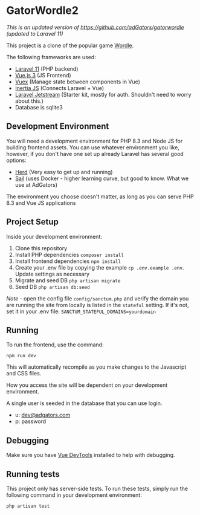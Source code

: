 # GatorWordle2

*This is an updated version of https://github.com/adGators/gatorwordle (updated to Laravel 11)*

This project is a clone of the popular game [Wordle](https://www.nytimes.com/games/wordle/index.html).

The following frameworks are used: 

- [Laravel 11](https://laravel.com/docs/11.x) (PHP backend)
- [Vue.js 3](https://vuejs.org/guide/introduction.html) (JS Frontend)
- [Vuex](https://vuex.vuejs.org/) (Manage state between components in Vue)
- [Inertia JS](https://inertiajs.com/) (Connects Laravel + Vue)
- [Laravel Jetstream](https://jetstream.laravel.com/introduction.html) (Starter kit, mostly for auth. Shouldn't need to worry about this.)
- Database is sqlite3

## Development Environment

You will need a development environment for PHP 8.3 and Node JS for building frontend assets. You can use whatever 
environment you like, however, if you don't have one set up already Laravel has several good options:

- [Herd](https://laravel.com/docs/11.x/installation#local-installation-using-herd) (Very easy to get up and running)
- [Sail](https://laravel.com/docs/9.x/sail) (uses Docker - higher learning curve, but good to know. What we use at AdGators)

The environment you choose doesn't matter, as long as you can serve PHP 8.3 and Vue JS applications

## Project Setup

Inside your development environment:

1. Clone this repository
2. Install PHP dependencies `composer install`
3. Install frontend dependencies `npm install`
4. Create your .env file by copying the example `cp .env.example .env`. Update settings as necessary
5. Migrate and seed DB `php artisan migrate`
6. Seed DB `php artisan db:seed`

*Note* - open the config file `config/sanctum.php` and verify the domain you are running the site from locally 
is listed in the `stateful` setting. If it's not, set it in your .env file: `SANCTUM_STATEFUL_DOMAINS=yourdomain`

## Running

To run the frontend, use the command:

```
npm run dev
```

This will automatically recompile as you make changes to the Javascript and CSS files.

How you access the site will be dependent on your development environment.

A single user is seeded in the database that you can use login. 

- u: dev@adgators.com
- p: password

## Debugging

Make sure you have [Vue DevTools](https://chrome.google.com/webstore/detail/vuejs-devtools/nhdogjmejiglipccpnnnanhbledajbpd?hl=en) installed to help with debugging.

## Running tests

This project only has server-side tests. To run these tests, simply run the following command in your development environment:

```
php artisan test
```
